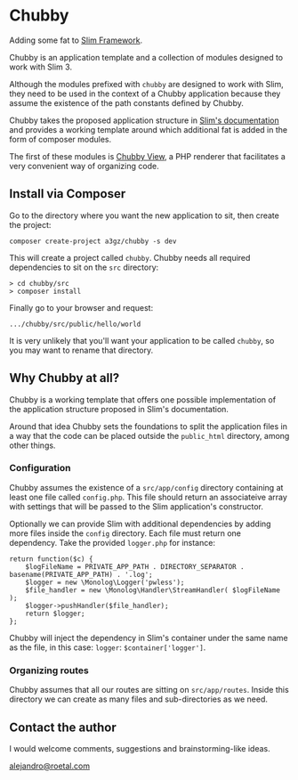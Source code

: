 # Chubby
Adding some fat to [Slim Framework](https://github.com/slimphp/Slim).

Chubby is an application template and a collection of modules designed to work with Slim 3. 

Although the modules prefixed with `chubby` are designed to work with Slim, they need to be used in the context of a Chubby application because they assume the existence of the path constants defined by Chubby.

Chubby takes the proposed application structure in [Slim's documentation](https://www.slimframework.com/docs/tutorial/first-app.html) and provides a working template around which additional fat is added in the form of composer modules. 

The first of these modules is [Chubby View](https://github.com/a3gz/chubby-view), a PHP renderer that facilitates a very convenient way of organizing code. 

## Install via Composer 

Go to the directory where you want the new application to sit, then create the project: 

    composer create-project a3gz/chubby -s dev


This will create a project called `chubby`. 
Chubby needs all required dependencies to sit on the `src` directory:

    > cd chubby/src
    > composer install

Finally go to your browser and request: 

    .../chubby/src/public/hello/world


It is very unlikely that you'll want your application to be called `chubby`, so you may want to rename that directory.

## Why Chubby at all?

Chubby is a working template that offers one possible implementation of the application structure proposed in Slim's documentation. 

Around that idea Chubby sets the foundations to split the application files in a way that the code can be placed outside the `public_html` directory, among other things. 

### Configuration

Chubby assumes the existence of a `src/app/config` directory containing at least one file called `config.php`. This file should return an associateive array with settings that will be passed to the Slim application's constructor. 

Optionally we can provide Slim with additional dependencies by adding more files inside the `config` directory. Each file must return one dependency. Take the provided `logger.php` for instance: 

    return function($c) {
        $logFileName = PRIVATE_APP_PATH . DIRECTORY_SEPARATOR . basename(PRIVATE_APP_PATH) . '.log'; 
        $logger = new \Monolog\Logger('pwless');
        $file_handler = new \Monolog\Handler\StreamHandler( $logFileName );
        $logger->pushHandler($file_handler);
        return $logger;   
    };

Chubby will inject the dependency in Slim's container under the same name as the file, in this case: `logger`: `$container['logger']`.

### Organizing routes

Chubby assumes that all our routes are sitting on `src/app/routes`. Inside this directory we can create as many files and sub-directories as we need.

## Contact the author

I would welcome comments, suggestions and brainstorming-like ideas.

[alejandro@roetal.com](mailto:alejandro@roetal.com)